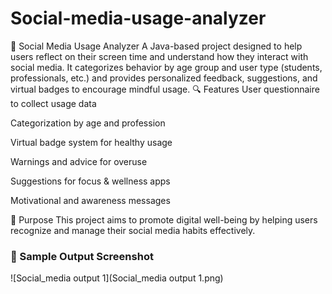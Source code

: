 # Social-media-usage-analyzer
📱 Social Media Usage Analyzer A Java-based project designed to help users reflect on their screen time and understand how they interact with social media. It categorizes behavior by age group and user type (students, professionals, etc.) and provides personalized feedback, suggestions, and virtual badges to encourage mindful usage. 
🔍 Features
User questionnaire to collect usage data

Categorization by age and profession

Virtual badge system for healthy usage

Warnings and advice for overuse

Suggestions for focus & wellness apps

Motivational and awareness messages

🎯 Purpose
This project aims to promote digital well-being by helping users recognize and manage their social media habits effectively.

### 📸 Sample Output Screenshot
![Social_media output 1](Social_media output 1.png)
